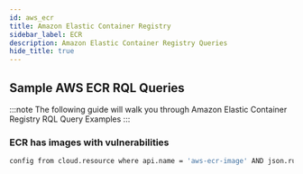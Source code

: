 ```yaml
---
id: aws_ecr
title: Amazon Elastic Container Registry
sidebar_label: ECR
description: Amazon Elastic Container Registry Queries
hide_title: true
---
```


## Sample AWS ECR RQL Queries

:::note
The following guide will walk you through Amazon Elastic Container Registry RQL Query Examples
:::

### ECR has images with vulnerabilities 

```bash
config from cloud.resource where api.name = 'aws-ecr-image' AND json.rule = imageScanFindingsSummary exists 
```